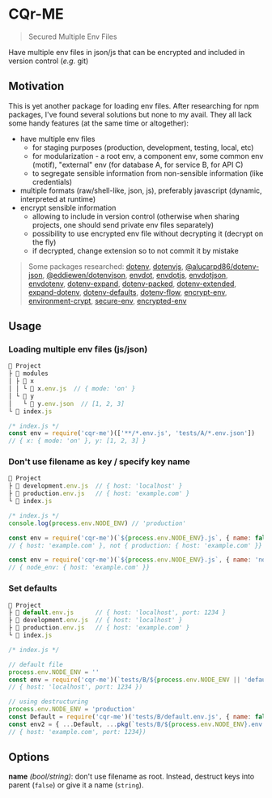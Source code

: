 # CQr-ME

> Secured Multiple Env Files

Have multiple env files in json/js that can be encrypted and included in version control (_e.g._ git)

## Motivation

This is yet another package for loading env files. After researching for npm packages, I've found several solutions but none to my avail. They all lack some handy features (at the same time or altogether):

* have multiple env files
  * for staging purposes (production, development, testing, local, etc)
  * for modularization - a root env, a component env, some common env (motif), "external" env (for database A, for service B, for API C)
  * to segregate sensible information from non-sensible information (like credentials)
* multiple formats (raw/shell-like, json, js), preferably javascript (dynamic, interpreted at runtime)
* encrypt sensible information
  * allowing to include in version control (otherwise when sharing projects, one should send private env files separately)
  * possibility to use encrypted env file without decrypting it (decrypt on the fly)
  * if decrypted, change extension so to not commit it by mistake

> Some packages researched: [dotenv](https://www.npmjs.com/package/dotenv), [dotenvjs](https://www.npmjs.com/package/dotenvjs), [@alucarpd86/dotenv-json](https://www.npmjs.com/package/@alucarpd86/dotenv-json), [@eddiewen/dotenvjson](https://www.npmjs.com/package/@eddiewen/dotenvjson), [envdot](https://www.npmjs.com/package/envdot), [envdotjs](https://www.npmjs.com/package/envdotjs), [envdotjson](https://www.npmjs.com/package/envdotjson), [envdotenv](https://www.npmjs.com/package/envdotenv), [dotenv-expand](https://www.npmjs.com/package/dotenv-expand), [dotenv-packed](https://www.npmjs.com/package/dotenv-packed), [dotenv-extended](https://www.npmjs.com/package/dotenv-extended), [expand-dotenv](https://www.npmjs.com/package/expand-dotenv), [dotenv-defaults](https://www.npmjs.com/package/dotenv-defaults), [dotenv-flow](https://www.npmjs.com/package/dotenv-flow), [encrypt-env](https://www.npmjs.com/package/encrypt-env), [environment-crypt](https://www.npmjs.com/package/environment-crypt), [secure-env](https://www.npmjs.com/package/secure-env), [encrypted-env](https://www.npmjs.com/package/encrypted-env)

## Usage

### Loading multiple env files (js/json)

```js
📂 Project
├ 📂 modules
│ ├ 📂 x
│ │ └ 📄 x.env.js  // { mode: 'on' }
│ └ 📂 y
│   └ 📄 y.env.json  // [1, 2, 3]
└ 📄 index.js
```

```js
/* index.js */
const env = require('cqr-me')(['**/*.env.js', 'tests/A/*.env.json'])
// { x: { mode: 'on' }, y: [1, 2, 3] }
```

### Don't use filename as key / specify key name

```js
📂 Project
├ 📄 development.env.js  // { host: 'localhost' }
├ 📄 production.env.js   // { host: 'example.com' }
└ 📄 index.js
```

```js
/* index.js */
console.log(process.env.NODE_ENV) // 'production'

const env = require('cqr-me')(`${process.env.NODE_ENV}.js`, { name: false )
// { host: 'example.com' }, not { production: { host: 'example.com' }}

const env = require('cqr-me')(`${process.env.NODE_ENV}.js`, { name: 'node_env' })
// { node_env: { host: 'example.com' }}
```

### Set defaults

```js
📂 Project
├ 📄 default.env.js      // { host: 'localhost', port: 1234 }
├ 📄 development.env.js  // { host: 'localhost' }
├ 📄 production.env.js   // { host: 'example.com' }
└ 📄 index.js
```

```js
/* index.js */

// default file
process.env.NODE_ENV = ''
const env = require('cqr-me')(`tests/B/${process.env.NODE_ENV || 'default'}.env.js`, { name: false })
// { host: 'localhost', port: 1234 })

// using destructuring
process.env.NODE_ENV = 'production'
const Default = require('cqr-me')('tests/B/default.env.js', { name: false })
const env2 = { ...Default, ...pkg(`tests/B/${process.env.NODE_ENV}.env.js`, { name: false }) }
// { host: 'example.com', port: 1234})
```

## Options

**name** _(bool/string)_: don't use filename as root. Instead, destruct keys into parent (`false`) or give it a name (`string`).
